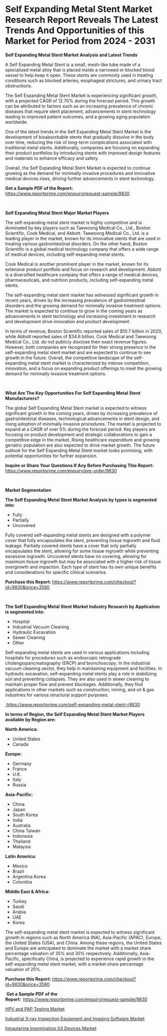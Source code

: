 <p><h1>Self Expanding Metal Stent Market Research Report Reveals The Latest Trends And Opportunities of this Market for Period from 2024 - 2031</h1></p><p><strong>Self Expanding Metal Stent Market Analysis and Latest Trends</strong></p>
<p><p>A Self Expanding Metal Stent is a small, mesh-like tube made of a specialized metal alloy that is placed inside a narrowed or blocked blood vessel to help keep it open. These stents are commonly used in treating conditions such as blocked arteries, esophageal strictures, and urinary tract obstructions.</p><p>The Self Expanding Metal Stent Market is experiencing significant growth, with a projected CAGR of 12.70% during the forecast period. This growth can be attributed to factors such as an increasing prevalence of chronic diseases that require stent placement, advancements in stent technology leading to improved patient outcomes, and a growing aging population worldwide.</p><p>One of the latest trends in the Self Expanding Metal Stent Market is the development of bioabsorbable stents that gradually dissolve in the body over time, reducing the risk of long-term complications associated with traditional metal stents. Additionally, companies are focusing on expanding their product portfolios by introducing stents with improved design features and materials to enhance efficacy and safety.</p><p>Overall, the Self Expanding Metal Stent Market is expected to continue growing as the demand for minimally invasive procedures and innovative medical devices rises, driving further advancements in stent technology.</p></p>
<p><strong>Get a Sample PDF of the Report:&nbsp;</strong> <a href="https://www.reportprime.com/enquiry/request-sample/9830">https://www.reportprime.com/enquiry/request-sample/9830</a></p>
<p>&nbsp;</p>
<p><strong>Self Expanding Metal Stent Major Market Players</strong></p>
<p><p>The self-expanding metal stent market is highly competitive and is dominated by key players such as Taewoong Medical Co., Ltd., Boston Scientific, Cook Medical, and Abbott. Taewoong Medical Co., Ltd. is a leading player in the market, known for its innovative stents that are used in treating various gastrointestinal disorders. On the other hand, Boston Scientific is a global medical technology company that offers a wide range of medical devices, including self-expanding metal stents.</p><p>Cook Medical is another prominent player in the market, known for its extensive product portfolio and focus on research and development. Abbott is a diversified healthcare company that offers a range of medical devices, pharmaceuticals, and nutrition products, including self-expanding metal stents.</p><p>The self-expanding metal stent market has witnessed significant growth in recent years, driven by the increasing prevalence of gastrointestinal disorders and the growing demand for minimally invasive treatment options. The market is expected to continue to grow in the coming years as advancements in stent technology and increasing investment in research and development drive innovation and product development.</p><p>In terms of revenue, Boston Scientific reported sales of $10.7 billion in 2020, while Abbott reported sales of $34.6 billion. Cook Medical and Taewoong Medical Co., Ltd. do not publicly disclose their exact revenue figures. However, both companies are recognized for their strong presence in the self-expanding metal stent market and are expected to continue to see growth in the future. Overall, the competitive landscape of the self-expanding metal stent market is characterized by intense competition, innovation, and a focus on expanding product offerings to meet the growing demand for minimally invasive treatment options.</p></p>
<p>&nbsp;</p>
<p><strong>What Are The Key Opportunities For Self Expanding Metal Stent Manufacturers?</strong></p>
<p><p>The global Self Expanding Metal Stent market is expected to witness significant growth in the coming years, driven by increasing prevalence of gastrointestinal diseases, technological advancements in stent design, and rising adoption of minimally invasive procedures. The market is projected to expand at a CAGR of over 5% during the forecast period. Key players are focusing on product development and strategic collaborations to gain a competitive edge in the market. Rising healthcare expenditure and growing geriatric population are also expected to drive market growth. The future outlook for the Self Expanding Metal Stent market looks promising, with potential opportunities for further expansion.</p></p>
<p><strong>Inquire or Share Your Questions If Any Before Purchasing This Report:</strong> <a href="https://www.reportprime.com/enquiry/pre-order/9830">https://www.reportprime.com/enquiry/pre-order/9830</a></p>
<p>&nbsp;</p>
<p><strong>Market Segmentation</strong></p>
<p><strong>The Self Expanding Metal Stent Market Analysis by types is segmented into:</strong></p>
<p><ul><li>Fully</li><li>Partially</li><li>Uncovered</li></ul></p>
<p><p>Fully covered self-expanding metal stents are designed with a polymer cover that fully encapsulates the stent, preventing tissue ingrowth and fluid leakage. Partially covered stents have a cover that only partially encapsulates the stent, allowing for some tissue ingrowth while preventing excessive ingrowth. Uncovered stents have no covering, allowing for maximum tissue ingrowth but may be associated with a higher risk of tissue overgrowth and impaction. Each type of stent has its own unique benefits and considerations for specific clinical scenarios.</p></p>
<p><strong>Purchase this Report:&nbsp;</strong><a href="https://www.reportprime.com/checkout?id=9830&price=3590">https://www.reportprime.com/checkout?id=9830&price=3590</a></p>
<p>&nbsp;</p>
<p><strong>The Self Expanding Metal Stent Market Industry Research by Application is segmented into:</strong></p>
<p><ul><li>Hospital</li><li>Industrial Vacuum Cleaning</li><li>Hydraulic Excavation</li><li>Sewer Cleaning</li><li>Other</li></ul></p>
<p><p>Self-expanding metal stents are used in various applications including hospitals for procedures such as endoscopic retrograde cholangiopancreatography (ERCP) and bronchoscopy. In the industrial vacuum cleaning sector, they help in maintaining equipment and facilities. In hydraulic excavation, self-expanding metal stents play a role in stabilizing soil and preventing collapses. They are also used in sewer cleaning to maintain proper flow and prevent blockages. Additionally, they find applications in other markets such as construction, mining, and oil & gas industries for various structural support purposes.</p></p>
<p><a href="https://www.reportprime.com/self-expanding-metal-stent-r9830">&nbsp;https://www.reportprime.com/self-expanding-metal-stent-r9830</a></p>
<p><strong>In terms of Region, the Self Expanding Metal Stent Market Players available by Region are:</strong></p>
<p>
    <p> <strong> North America: </strong>
        <ul>
            <li>United States</li>
            <li>Canada</li>
        </ul>
        </p> 
    <p> <strong> Europe: </strong>
        <ul>
            <li>Germany</li>
            <li>France</li>
            <li>U.K.</li>
            <li>Italy</li>
            <li>Russia</li>
        </ul>
        </p> 
    <p> <strong> Asia-Pacific: </strong>
        <ul>
            <li>China</li>
            <li>Japan</li>
            <li>South Korea</li>
            <li>India</li>
            <li>Australia</li>
            <li>China Taiwan</li>
            <li>Indonesia</li>
            <li>Thailand</li>
            <li>Malaysia</li>
        </ul>
        </p> 
    <p> <strong> Latin America: </strong>
        <ul>
            <li>Mexico</li>
            <li>Brazil</li>
            <li>Argentina Korea</li>
            <li>Colombia</li>
        </ul>
        </p> 
    <p> <strong> Middle East & Africa: </strong>
        <ul>
            <li>Turkey</li>
            <li>Saudi</li>
            <li>Arabia</li>
            <li>UAE</li>
            <li>Korea</li>
        </ul>
    </p>
    </p>
<p><p>The self-expanding metal stent market is expected to witness significant growth in regions such as North America (NA), Asia-Pacific (APAC), Europe, the United States (USA), and China. Among these regions, the United States and Europe are anticipated to dominate the market with a market share percentage valuation of 35% and 30% respectively. Additionally, Asia-Pacific, specifically China, is projected to experience rapid growth in the self-expanding metal stent market, with a market share percentage valuation of 25%.</p></p>
<p><strong>Purchase this Report: </strong><a href="https://www.reportprime.com/checkout?id=9830&price=3590">https://www.reportprime.com/checkout?id=9830&price=3590</a></p>
<p>&nbsp;<strong>Get a Sample PDF of the Report:&nbsp;&nbsp;</strong><a href="https://www.reportprime.com/enquiry/request-sample/9830">https://www.reportprime.com/enquiry/request-sample/9830</a></p>
<p><strong></strong></p>
<p><p><a href="https://view.publitas.com/reportprime-1/global-hpv-and-pap-testing-market-focus-on-product-type-hpv-testing-pap-testing-end-user-and-region-analysis-and-forecast-2024-2031/">HPV and PAP Testing Market</a></p><p><a href="https://view.publitas.com/reportprime-1/global-industrial-x-ray-inspection-equipment-and-imaging-software-market-analysis-trends-forecasts-and-growth-opportunities-2024-2031-in-185-pages-report/">Industrial X-ray Inspection Equipment and Imaging Software Market</a></p><p><a href="https://github.com/jnzzvtbl92/Market-Research-Report-List-1/blob/main/intrauterine-insemination-iui-devices-market.md">Intrauterine Insemination IUI Devices Market</a></p></p>